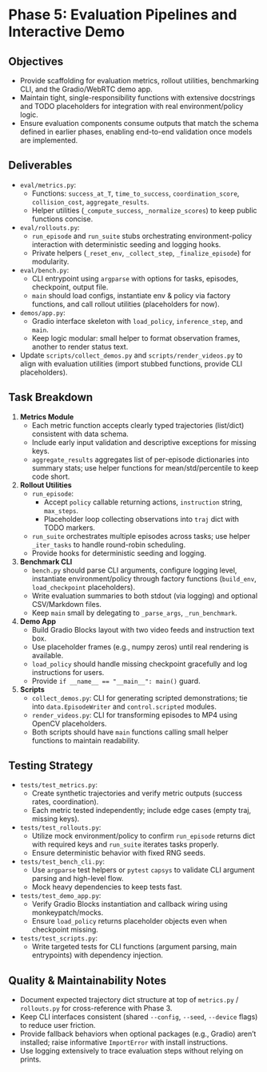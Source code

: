 # Phase 5: Evaluation Pipelines and Interactive Demo

## Objectives
- Provide scaffolding for evaluation metrics, rollout utilities, benchmarking CLI, and the Gradio/WebRTC demo app.
- Maintain tight, single-responsibility functions with extensive docstrings and TODO placeholders for integration with real environment/policy logic.
- Ensure evaluation components consume outputs that match the schema defined in earlier phases, enabling end-to-end validation once models are implemented.

## Deliverables
- `eval/metrics.py`:
  - Functions: `success_at_T`, `time_to_success`, `coordination_score`, `collision_cost`, `aggregate_results`.
  - Helper utilities (`_compute_success`, `_normalize_scores`) to keep public functions concise.
- `eval/rollouts.py`:
  - `run_episode` and `run_suite` stubs orchestrating environment-policy interaction with deterministic seeding and logging hooks.
  - Private helpers (`_reset_env`, `_collect_step`, `_finalize_episode`) for modularity.
- `eval/bench.py`:
  - CLI entrypoint using `argparse` with options for tasks, episodes, checkpoint, output file.
  - `main` should load configs, instantiate env & policy via factory functions, and call rollout utilities (placeholders for now).
- `demos/app.py`:
  - Gradio interface skeleton with `load_policy`, `inference_step`, and `main`.
  - Keep logic modular: small helper to format observation frames, another to render status text.
- Update `scripts/collect_demos.py` and `scripts/render_videos.py` to align with evaluation utilities (import stubbed functions, provide CLI placeholders).

## Task Breakdown
1. **Metrics Module**
   - Each metric function accepts clearly typed trajectories (list/dict) consistent with data schema.
   - Include early input validation and descriptive exceptions for missing keys.
   - `aggregate_results` aggregates list of per-episode dictionaries into summary stats; use helper functions for mean/std/percentile to keep code short.
2. **Rollout Utilities**
   - `run_episode`:
     - Accept `policy` callable returning actions, `instruction` string, `max_steps`.
     - Placeholder loop collecting observations into `traj` dict with TODO markers.
   - `run_suite` orchestrates multiple episodes across tasks; use helper `_iter_tasks` to handle round-robin scheduling.
   - Provide hooks for deterministic seeding and logging.
3. **Benchmark CLI**
   - `bench.py` should parse CLI arguments, configure logging level, instantiate environment/policy through factory functions (`build_env`, `load_checkpoint` placeholders).
   - Write evaluation summaries to both stdout (via logging) and optional CSV/Markdown files.
   - Keep `main` small by delegating to `_parse_args`, `_run_benchmark`.
4. **Demo App**
   - Build Gradio Blocks layout with two video feeds and instruction text box.
   - Use placeholder frames (e.g., numpy zeros) until real rendering is available.
   - `load_policy` should handle missing checkpoint gracefully and log instructions for users.
   - Provide `if __name__ == "__main__": main()` guard.
5. **Scripts**
   - `collect_demos.py`: CLI for generating scripted demonstrations; tie into `data.EpisodeWriter` and `control.scripted` modules.
   - `render_videos.py`: CLI for transforming episodes to MP4 using OpenCV placeholders.
   - Both scripts should have `main` functions calling small helper functions to maintain readability.

## Testing Strategy
- `tests/test_metrics.py`:
  - Create synthetic trajectories and verify metric outputs (success rates, coordination).
  - Each metric tested independently; include edge cases (empty traj, missing keys).
- `tests/test_rollouts.py`:
  - Utilize mock environment/policy to confirm `run_episode` returns dict with required keys and `run_suite` iterates tasks properly.
  - Ensure deterministic behavior with fixed RNG seeds.
- `tests/test_bench_cli.py`:
  - Use `argparse` test helpers or `pytest` `capsys` to validate CLI argument parsing and high-level flow.
  - Mock heavy dependencies to keep tests fast.
- `tests/test_demo_app.py`:
  - Verify Gradio Blocks instantiation and callback wiring using monkeypatch/mocks.
  - Ensure `load_policy` returns placeholder objects even when checkpoint missing.
- `tests/test_scripts.py`:
  - Write targeted tests for CLI functions (argument parsing, main entrypoints) with dependency injection.

## Quality & Maintainability Notes
- Document expected trajectory dict structure at top of `metrics.py` / `rollouts.py` for cross-reference with Phase 3.
- Keep CLI interfaces consistent (shared `--config`, `--seed`, `--device` flags) to reduce user friction.
- Provide fallback behaviors when optional packages (e.g., Gradio) aren’t installed; raise informative `ImportError` with install instructions.
- Use logging extensively to trace evaluation steps without relying on prints.

